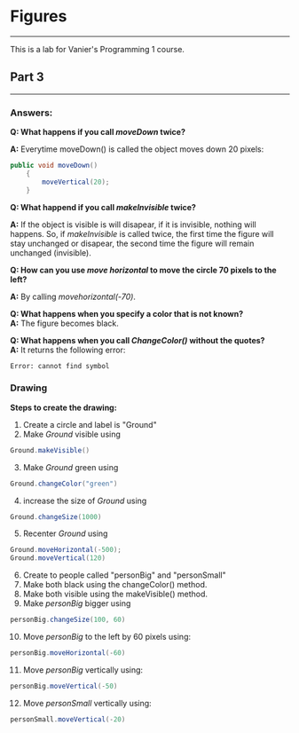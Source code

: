 # Figures
---
This is a lab for Vanier's Programming 1 course.

## Part 3
___
### Answers:

**Q: What happens if you call *moveDown* twice?**  

**A:** Everytime moveDown() is called the object moves down 20 pixels:
``` java
public void moveDown()
    {
        moveVertical(20);
    }
```

**Q: What happend if you call *makeInvisible* twice?**  

**A:** If the object is visible is will disapear, if it is invisible, nothing will happens. So, if *makeInvisible* is called twice, the first time the figure will stay unchanged or disapear, the second time the figure will remain unchanged (invisible).


**Q: How can you use *move horizontal* to move the circle 70 pixels to the left?**  

**A:** By calling *movehorizontal(-70)*.  

**Q: What happens when you specify a color that is not known?**  
**A:** The figure becomes black.  

**Q: What happens when you call *ChangeColor()* without the quotes?**  
**A:** It returns the following error:
``` text
Error: cannot find symbol
```  

### Drawing

**Steps to create the drawing:**

1. Create a circle and label is "Ground"
2. Make *Ground* visible using 
``` java 
Ground.makeVisible()
```
3. Make *Ground* green using  
``` java 
Ground.changeColor("green")
```
4. increase the size of *Ground* using
``` java
Ground.changeSize(1000)
```
5. Recenter *Ground* using
``` java
Ground.moveHorizontal(-500);
Ground.moveVertical(120)
```
6. Create to people called "personBig" and "personSmall"
7. Make both black using the changeColor() method.
8. Make both visible using the makeVisible() method.
9. Make *personBig* bigger using
``` java 
personBig.changeSize(100, 60)
```
10. Move *personBig* to the left by 60 pixels using:
``` java
personBig.moveHorizontal(-60)
```
11. Move *personBig* vertically using:
``` java
personBig.moveVertical(-50)
```
12. Move *personSmall* vertically using:
``` java
personSmall.moveVertical(-20)
```









